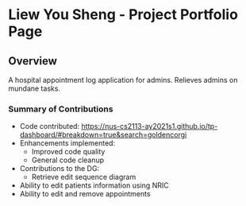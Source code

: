 # Liew You Sheng - Project Portfolio Page

## Overview
A hospital appointment log application for admins. Relieves admins on mundane tasks.

### Summary of Contributions
* Code contributed: https://nus-cs2113-ay2021s1.github.io/tp-dashboard/#breakdown=true&search=goldencorgi
* Enhancements implemented: 
  * Improved code quality
  * General code cleanup
* Contributions to the DG:
  * Retrieve edit sequence diagram
* Ability to edit patients information using NRIC
* Ability to edit and remove appointments
